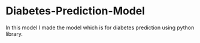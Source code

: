# Diabetes-Prediction-Model
In this model I made the model which is for diabetes prediction using python library.
